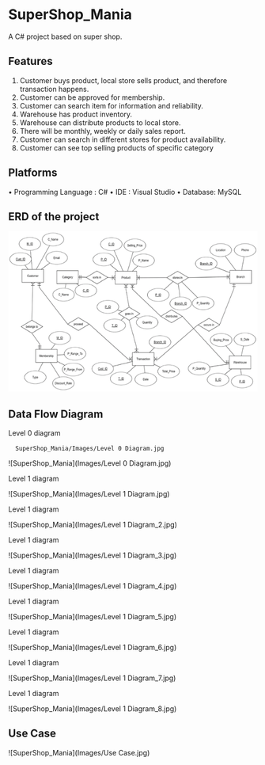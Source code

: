 # SuperShop_Mania
A C# project based on super shop.

## Features

1.	Customer buys product, local store sells product, and therefore transaction happens.
2.	Customer can be approved for membership.
3.	Customer can search item for information and reliability.
4.	Warehouse has product inventory.
5.	Warehouse can distribute products to local store.
6.	There will be monthly, weekly or daily sales report.
7.	Customer can search in different stores for product availability.
8.	Customer can see top selling products of specific category

## Platforms

•	Programming Language :  C#
•	IDE :  Visual Studio
•	Database:  MySQL

## ERD of the project

![SuperShop_Mania](Images/ERD.jpg)

## Data Flow Diagram

Level 0 diagram

      SuperShop_Mania/Images/Level 0 Diagram.jpg
        
![SuperShop_Mania](Images/Level 0 Diagram.jpg)

Level 1 diagram

![SuperShop_Mania](Images/Level 1 Diagram.jpg)

Level 1 diagram

![SuperShop_Mania](Images/Level 1 Diagram_2.jpg)

Level 1 diagram

![SuperShop_Mania](Images/Level 1 Diagram_3.jpg)

Level 1 diagram

![SuperShop_Mania](Images/Level 1 Diagram_4.jpg)

Level 1 diagram

![SuperShop_Mania](Images/Level 1 Diagram_5.jpg)

Level 1 diagram

![SuperShop_Mania](Images/Level 1 Diagram_6.jpg)

Level 1 diagram

![SuperShop_Mania](Images/Level 1 Diagram_7.jpg)

Level 1 diagram

![SuperShop_Mania](Images/Level 1 Diagram_8.jpg)

## Use Case

![SuperShop_Mania](Images/Use Case.jpg)



